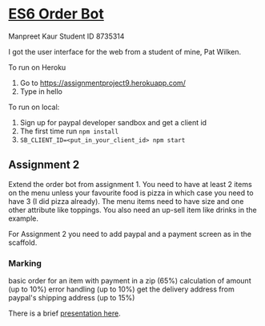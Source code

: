 # <a href="https://github.com/rhildred/ES6OrderBot" target="_blank">ES6 Order Bot</a>

Manpreet Kaur
Student ID 8735314


I got the user interface for the web from a student of mine, Pat Wilken.

To run on Heroku
1. Go to https://assignmentproject9.herokuapp.com/
2. Type in hello


To run on local:

1. Sign up for paypal developer sandbox and get a client id
2. The first time run `npm install`
3. `SB_CLIENT_ID=<put_in_your_client_id> npm start`

## Assignment 2

Extend the order bot from assignment 1. You need to have at least 2 items on the menu unless your favourite food is pizza in which case you need to have 3 (I did pizza already). The menu items need to have size and one other attribute like toppings. You also need an up-sell item like drinks in the example.

For Assignment 2 you need to add paypal and a payment screen as in the scaffold.

### Marking

basic order for an item with payment in a zip (65%)
calculation of amount (up to 10%)
error handling (up to 10%)
get the delivery address from paypal's shipping address (up to 15%)

There is a brief [presentation here](ES6Templates.pdf).